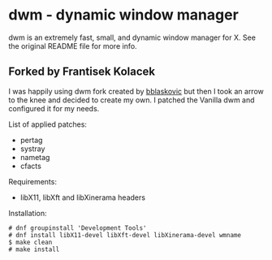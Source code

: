 # dwm - dynamic window manager

dwm is an extremely fast, small, and dynamic window manager for X. See the original README file for more info.

## Forked by Frantisek Kolacek

I was happily using dwm fork created by [bblaskovic](https://github.com/blaskovic/dwm) but then I took an arrow to the knee and decided to create my own. I patched the Vanilla dwm and configured it for my needs.

List of applied patches:
- pertag
- systray
- nametag
- cfacts

Requirements:
- libX11, libXft and libXinerama headers

Installation:
```
# dnf groupinstall 'Development Tools'
# dnf install libX11-devel libXft-devel libXinerama-devel wmname
$ make clean
# make install
```

